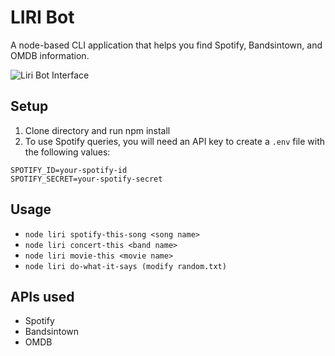 # LIRI Bot
A node-based CLI application that helps you find Spotify, Bandsintown, and OMDB information.

![Liri Bot Interface](https://www.alanchen.com/wp-content/uploads/2018/12/lirithumb4.png)

## Setup
1. Clone directory and run npm install
2. To use Spotify queries, you will need an API key to create a `.env` file with the following values:

```
SPOTIFY_ID=your-spotify-id
SPOTIFY_SECRET=your-spotify-secret
```

## Usage
- `node liri spotify-this-song <song name>`
- `node liri concert-this <band name>`
- `node liri movie-this <movie name>`
- `node liri do-what-it-says (modify random.txt)`

## APIs used
- Spotify
- Bandsintown
- OMDB
